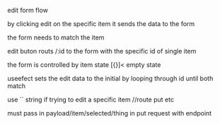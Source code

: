 edit form flow

by clicking edit on the specific item it sends the data to the form

the form needs to match the item 

edit buton routs /:id to the form with the specific id of single item

the form is controlled by item state [{}]< empty state

useefect sets the edit data to the initial by looping through id until both match

use `` string if trying to edit a specific item //route put etc

must pass in payload/item/selected/thing in put request with endpoint
